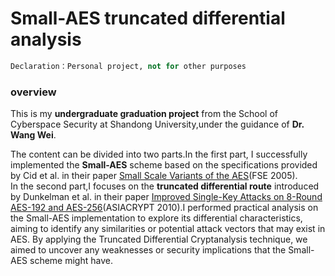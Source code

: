 # Small-AES truncated differential analysis

```python
Declaration：Personal project, not for other purposes
```

### overview
This is my **undergraduate graduation project** from the School of Cyberspace Security at Shandong University,under the guidance of **Dr. Wang Wei**.

The content can be divided into two parts.In the first part, I successfully implemented the **Small-AES** scheme based on the specifications provided by Cid et al. in their paper [Small Scale Variants of the AES](https://iacr.org/archive/fse2005/35570143/35570143.pdf)(FSE 2005).<br>
In the second part,I focuses on the **truncated differential route** introduced by Dunkelman et al. in their paper [Improved Single-Key Attacks on 8-Round AES-192 and AES-256](https://eprint.iacr.org/2010/322.pdf)(ASIACRYPT 2010).I performed practical analysis on the Small-AES implementation to explore its differential characteristics, aiming to identify any similarities or potential attack vectors that may exist in AES. By applying the Truncated Differential Cryptanalysis technique, we aimed to uncover any weaknesses or security implications that the Small-AES scheme might have.

